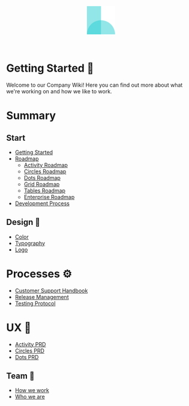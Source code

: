 <br/>
<br/>
<p align="center">
  <img src="/assets/Hikaya_icon_color.png" height="75" />
</p>
<br/>

# Getting Started 🏡
Welcome to our Company Wiki! Here you can find out more about what we're working on and how we like to work.

# Summary

## Start

* [Getting Started](README.md)
* [Roadmap](start/roadmap.md)
  * [Activity Roadmap](start/activity-roadmap.md)
  * [Circles Roadmap](start/circles-roadmap.md)
  * [Dots Roadmap](start/dots-roadmap.md)
  * [Grid Roadmap](start/grid-roadmap.md)
  * [Tables Roadmap](start/tables-roadmap.md)
  * [Enterprise Roadmap](start/enterprise-roadmap.md)
* [Development Process](start/development-process.md)

## Design 🎨

* [Color](design/color.md)
* [Typography](design/typography.md)
* [Logo](design/logo.md)


# Processes ⚙️

* [Customer Support Handbook](processes/customer-support-handbook.md)
* [Release Management](processes/release-management.md)
* [Testing Protocol](processes/testing-protocol.md)

# UX 🎯

* [Activity PRD](ux/activity-product-plan.md)
* [Circles PRD](ux/circles-product-plan.md)
* [Dots PRD](ux/dots-product-plan.md)


## Team 🙌

* [How we work](team/how-we-work.md)
* [Who we are](team/who-are-we.md)
